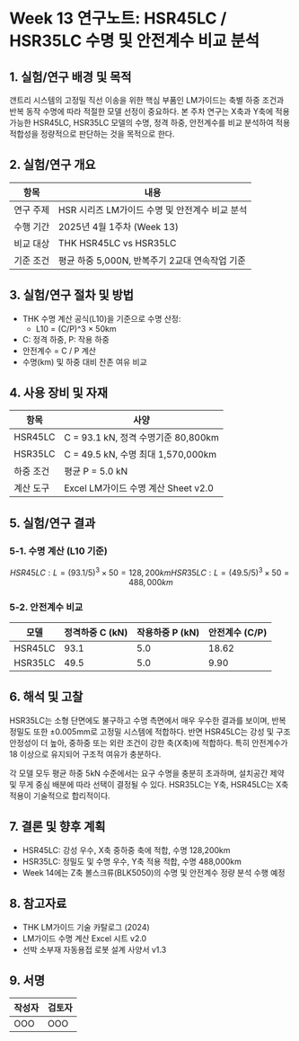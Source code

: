 # Week 13 연구노트: HSR45LC / HSR35LC 수명 및 안전계수 비교 분석

## 1. 실험/연구 배경 및 목적
갠트리 시스템의 고정밀 직선 이송을 위한 핵심 부품인 LM가이드는 축별 하중 조건과 반복 동작 수명에 따라 적절한 모델 선정이 중요하다. 본 주차 연구는 X축과 Y축에 적용 가능한 HSR45LC, HSR35LC 모델의 수명, 정격 하중, 안전계수를 비교 분석하여 적용 적합성을 정량적으로 판단하는 것을 목적으로 한다.

## 2. 실험/연구 개요
| 항목 | 내용 |
|------|------|
| 연구 주제 | HSR 시리즈 LM가이드 수명 및 안전계수 비교 분석 |
| 수행 기간 | 2025년 4월 1주차 (Week 13) |
| 비교 대상 | THK HSR45LC vs HSR35LC |
| 기준 조건 | 평균 하중 5,000N, 반복주기 2교대 연속작업 기준

## 3. 실험/연구 절차 및 방법
- THK 수명 계산 공식(L10)을 기준으로 수명 산정:
  - L10 = (C/P)^3 × 50km
- C: 정격 하중, P: 작용 하중
- 안전계수 = C / P 계산
- 수명(km) 및 하중 대비 잔존 여유 비교

## 4. 사용 장비 및 자재
| 항목 | 사양 |
|------|------|
| HSR45LC | C = 93.1 kN, 정격 수명기준 80,800km |
| HSR35LC | C = 49.5 kN, 수명 최대 1,570,000km |
| 하중 조건 | 평균 P = 5.0 kN |
| 계산 도구 | Excel LM가이드 수명 계산 Sheet v2.0

## 5. 실험/연구 결과
### 5-1. 수명 계산 (L10 기준)
```math
HSR45LC: L = (93.1 / 5)^3 × 50 = 128,200 km
HSR35LC: L = (49.5 / 5)^3 × 50 = 488,000 km
```

### 5-2. 안전계수 비교
| 모델 | 정격하중 C (kN) | 작용하중 P (kN) | 안전계수 (C/P) |
|-------|------------------|------------------|-----------------|
| HSR45LC | 93.1             | 5.0              | 18.62           |
| HSR35LC | 49.5             | 5.0              | 9.90            |

## 6. 해석 및 고찰
HSR35LC는 소형 단면에도 불구하고 수명 측면에서 매우 우수한 결과를 보이며, 반복 정밀도 또한 ±0.005mm로 고정밀 시스템에 적합하다. 반면 HSR45LC는 강성 및 구조 안정성이 더 높아, 중하중 또는 외란 조건이 강한 축(X축)에 적합하다. 특히 안전계수가 18 이상으로 유지되어 구조적 여유가 충분하다.

각 모델 모두 평균 하중 5kN 수준에서는 요구 수명을 충분히 초과하며, 설치공간 제약 및 무게 중심 배분에 따라 선택이 결정될 수 있다. HSR35LC는 Y축, HSR45LC는 X축 적용이 기술적으로 합리적이다.

## 7. 결론 및 향후 계획
- HSR45LC: 강성 우수, X축 중하중 축에 적합, 수명 128,200km
- HSR35LC: 정밀도 및 수명 우수, Y축 적용 적합, 수명 488,000km
- Week 14에는 Z축 볼스크류(BLK5050)의 수명 및 안전계수 정량 분석 수행 예정

## 8. 참고자료
- THK LM가이드 기술 카탈로그 (2024)
- LM가이드 수명 계산 Excel 시트 v2.0
- 선박 소부재 자동용접 로봇 설계 사양서 v1.3

## 9. 서명
| 작성자 | 검토자 |
|--------|--------|
| OOO   | OOO   |

